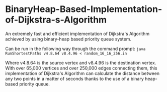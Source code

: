 # BinaryHeap-Based-Implementation-of-Dijkstra-s-Algorithm
An extremely fast and efficient implementation of Dijkstra's Algorithm achieved by using binary-heap based priority queue system.


Can be run in the following way through the command prompt: 
`java RunShortestPaths v4.8.64 v8.4.96 < random_16_16_256.in` 


Where v4.8.64 is the source vertex and v8.4.96 is the destination vertex. With over 65,000 vertices and over 250,000 edges connecting them, this implementation of Dijkstra's Algorithm can calculate the distance between any two points in a matter of seconds thanks to the use of a binary heap-based priority queue. 

